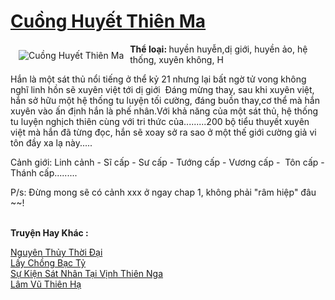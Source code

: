 <a href="https://utruyen.com/cuong-huyet-thien-ma/17571/" title="Cuồng Huyết Thiên Ma"><h1>Cuồng Huyết Thiên Ma</h1></a><div style="display:table"><img align="right" style="float: left; padding: 10px;" src="https://utruyen.com/images/story/200x260/cuong-huyet-thien-ma.jpg" alt="Cuồng Huyết Thiên Ma"><b>Thể loại: </b>huyền huyễn,dị giới, huyền ảo, hệ thống, xuyên không, H <p></p>Hắn là một sát thủ nổi tiếng ở thể kỷ 21 nhưng lại bất ngờ tử vong không nghĩ linh hồn sẽ xuyên việt tới dị giới  Đáng mừng thay, sau khi xuyên việt, hắn sở hữu một hệ thống tu luyện tối cường, đáng buồn thay,cơ thể mà hắn xuyên vào ấn định hắn là phế nhân.Với khả năng của một sát thủ, hệ thống tu luyện nghịch thiên cùng với tri thức của.........200 bộ tiểu thuyết xuyên việt mà hắn đã từng đọc, hắn sẽ xoay sở ra sao ở một thế giới cường giả vi tôn đầy xa lạ này.....<p></p>Cảnh giới: Linh cảnh - Sĩ cấp - Sư cấp - Tướng cấp - Vương cấp -  Tôn cấp - Thánh cấp.........<p></p>P/s: Đừng mong sẽ có cảnh xxx ở ngay chap 1, không phải "râm hiệp" đâu ~~!</div><p><br><b>Truyện Hay Khác :</b></p><a href="https://utruyen.com/nguyen-thuy-thoi-dai/22222/" alt="Nguyên Thủy Thời Đại">Nguyên Thủy Thời Đại</a><br/><a href="https://truyenhot2020.wordpress.com/2019/12/11/lay-chong-bac-ty/" alt="Lấy Chồng Bạc Tỷ">Lấy Chồng Bạc Tỷ</a><br/><a href="https://dammy2019.blogspot.com/2019/11/su-kien-sat-nhan-tai-vinh-thien-nga.html" alt="Sự Kiện Sát Nhân Tại Vịnh Thiên Nga">Sự Kiện Sát Nhân Tại Vịnh Thiên Nga</a><br/><a href="https://github.com/quanluxury/ngontinhhot/tree/master/truyenhay/19114/" alt="Lâm Vũ Thiên Hạ">Lâm Vũ Thiên Hạ</a><br/>